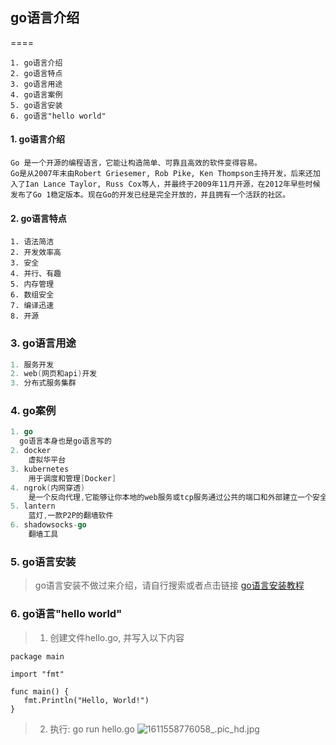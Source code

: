 
## go语言介绍
====

```
1. go语言介绍
2. go语言特点
3. go语言用途
4. go语言案例
5. go语言安装
6. go语言"hello world"
```
#### 1. go语言介绍
```
Go 是一个开源的编程语言，它能让构造简单、可靠且高效的软件变得容易。
Go是从2007年末由Robert Griesemer, Rob Pike, Ken Thompson主持开发，后来还加入了Ian Lance Taylor, Russ Cox等人，并最终于2009年11月开源，在2012年早些时候发布了Go 1稳定版本。现在Go的开发已经是完全开放的，并且拥有一个活跃的社区。
```

#### 2. go语言特点
```
1. 语法简洁
2. 开发效率高
3. 安全
4. 并行、有趣
5. 内存管理
6. 数组安全
7. 编译迅速
8. 开源
```

### 3. go语言用途
```go
1. 服务开发
2. web(网页和api)开发
3. 分布式服务集群
```

### 4. go案例
```go
1. go
  go语言本身也是go语言写的
2. docker
    虚拟华平台
3. kubernetes
    用于调度和管理[Docker]
4. ngrok(内网穿透)
    是一个反向代理,它能够让你本地的web服务或tcp服务通过公共的端口和外部建立一个安全的通道,使得外网可以访问本地的计算机服务.
5. lantern
    蓝灯,一款P2P的翻墙软件
6. shadowsocks-go
    翻墙工具
```
### 5. go语言安装
> go语言安装不做过来介绍，请自行搜索或者点击链接
[go语言安装教程](https://www.runoob.com/go/go-environment.html)

### 6. go语言"hello world"
> 1. 创建文件hello.go, 并写入以下内容
```
package main

import "fmt"

func main() {
   fmt.Println("Hello, World!")
}
```
> 2. 执行: go run hello.go
![1611558776058_.pic_hd.jpg](https://upload-images.jianshu.io/upload_images/6713312-31c2d7fd819c2e9b.jpg?imageMogr2/auto-orient/strip%7CimageView2/2/w/1240)
